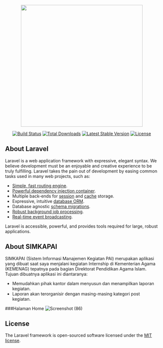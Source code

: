 <p align="center"><a href="https://laravel.com" target="_blank"><img src="https://raw.githubusercontent.com/laravel/art/master/logo-lockup/5%20SVG/2%20CMYK/1%20Full%20Color/laravel-logolockup-cmyk-red.svg" width="400"></a></p>

<p align="center">
<a href="https://travis-ci.org/laravel/framework"><img src="https://travis-ci.org/laravel/framework.svg" alt="Build Status"></a>
<a href="https://packagist.org/packages/laravel/framework"><img src="https://img.shields.io/packagist/dt/laravel/framework" alt="Total Downloads"></a>
<a href="https://packagist.org/packages/laravel/framework"><img src="https://img.shields.io/packagist/v/laravel/framework" alt="Latest Stable Version"></a>
<a href="https://packagist.org/packages/laravel/framework"><img src="https://img.shields.io/packagist/l/laravel/framework" alt="License"></a>
</p>

## About Laravel

Laravel is a web application framework with expressive, elegant syntax. We believe development must be an enjoyable and creative experience to be truly fulfilling. Laravel takes the pain out of development by easing common tasks used in many web projects, such as:

- [Simple, fast routing engine](https://laravel.com/docs/routing).
- [Powerful dependency injection container](https://laravel.com/docs/container).
- Multiple back-ends for [session](https://laravel.com/docs/session) and [cache](https://laravel.com/docs/cache) storage.
- Expressive, intuitive [database ORM](https://laravel.com/docs/eloquent).
- Database agnostic [schema migrations](https://laravel.com/docs/migrations).
- [Robust background job processing](https://laravel.com/docs/queues).
- [Real-time event broadcasting](https://laravel.com/docs/broadcasting).

Laravel is accessible, powerful, and provides tools required for large, robust applications.

## About SIMKAPAI

SIMKAPAI (Sistem Informasi Manajemen Kegiatan PAI) merupakan aplikasi yang dibuat saat saya menjalani kegiatan Internship di Kementerian Agama (KEMENAG) tepatnya pada bagian Direktorat Pendidikan Agama Islam. Tujuan dibuatnya aplikasi ini diantaranya:

- Memudahkan pihak kantor dalam menyusun dan menampilkan laporan kegiatan.
- Laporan akan terorganisir dengan masing-masing kategori post kegiatan.

###Halaman Home
![Screenshot (86)](https://user-images.githubusercontent.com/84895252/220325165-c9124a5b-12ec-4fd0-bed5-9b118938bcb0.png)


## License

The Laravel framework is open-sourced software licensed under the [MIT license](https://opensource.org/licenses/MIT).
